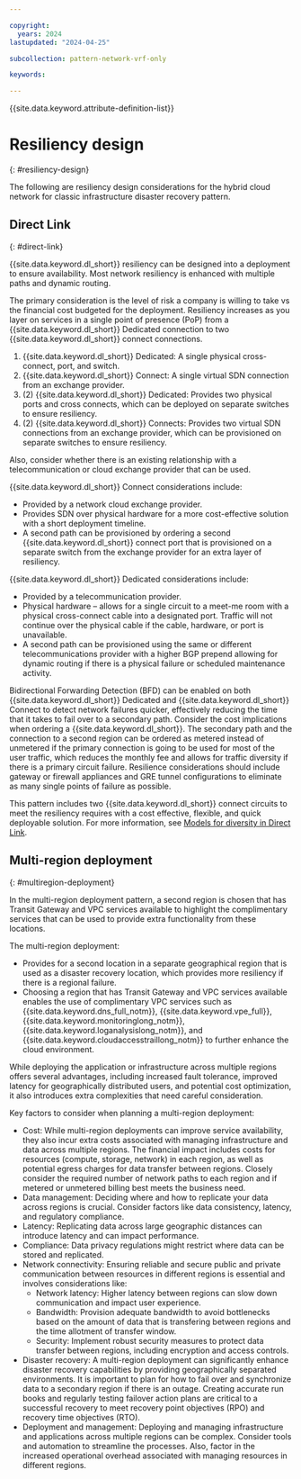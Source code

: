 ```yaml
---

copyright:
  years: 2024
lastupdated: "2024-04-25"

subcollection: pattern-network-vrf-only

keywords:

---
```


{{site.data.keyword.attribute-definition-list}}

# Resiliency design
{: #resiliency-design}

The following are resiliency design considerations for the hybrid cloud network for classic infrastructure disaster recovery pattern.

## Direct Link
{: #direct-link}

{{site.data.keyword.dl_short}} resiliency can be designed into a deployment to ensure availability. Most network resiliency is enhanced with multiple paths and dynamic routing.

The primary consideration is the level of risk a company is willing to take vs the financial cost budgeted for the deployment. Resiliency increases as you layer on services in a single point of presence (PoP) from a {{site.data.keyword.dl_short}} Dedicated connection to two {{site.data.keyword.dl_short}} connect connections.

1. {{site.data.keyword.dl_short}} Dedicated: A single physical cross-connect, port, and switch.
2. {{site.data.keyword.dl_short}} Connect: A single virtual SDN connection from an exchange provider.
3. (2) {{site.data.keyword.dl_short}} Dedicated: Provides two physical ports and cross connects, which can be deployed on separate switches to ensure resiliency.
4. (2) {{site.data.keyword.dl_short}} Connects: Provides two virtual SDN connections from an exchange provider, which can be provisioned on separate switches to ensure resiliency.

Also, consider whether there is an existing relationship with a telecommunication or cloud exchange provider that can be used.

{{site.data.keyword.dl_short}} Connect considerations include:

- Provided by a network cloud exchange provider.
- Provides SDN over physical hardware for a more cost-effective solution with a short deployment timeline.
- A second path can be provisioned by ordering a second {{site.data.keyword.dl_short}} connect port that is provisioned on a separate switch from the exchange provider for an extra layer of resiliency.

{{site.data.keyword.dl_short}} Dedicated considerations include:

- Provided by a telecommunication provider.
- Physical hardware – allows for a single circuit to a meet-me room with a physical cross-connect cable into a designated port. Traffic will not continue over the physical cable if the cable, hardware, or port is unavailable.
- A second path can be provisioned using the same or different telecommunications provider with a higher BGP prepend allowing for dynamic routing if there is a physical failure or scheduled maintenance activity.

Bidirectional Forwarding Detection (BFD) can be enabled on both {{site.data.keyword.dl_short}} Dedicated and {{site.data.keyword.dl_short}} Connect to detect network failures quicker, effectively reducing the time that it takes to fail over to a secondary path. Consider the cost implications when ordering a {{site.data.keyword.dl_short}}. The secondary path and the connection to a second region can be ordered as metered instead of unmetered if the primary connection is going to be used for most of the user traffic, which reduces the monthly fee and allows for traffic diversity if there is a primary circuit failure. Resilience considerations should include gateway or firewall appliances and GRE tunnel configurations to eliminate as many single points of failure as possible.

This pattern includes two {{site.data.keyword.dl_short}} connect circuits to meet the resiliency requires with a cost effective, flexible, and quick deployable solution. For more information, see [Models for diversity in Direct Link](/docs/dl?topic=dl-models-for-diversity-and-redundancy-in-direct-link).

## Multi-region deployment
{: #multiregion-deployment}

In the multi-region deployment pattern, a second region is chosen that has Transit Gateway and VPC services available to highlight the complimentary services that can be used to provide extra functionality from these locations.

The multi-region deployment:

- Provides for a second location in a separate geographical region that is used as a disaster recovery location, which provides more resiliency if there is a regional failure.
- Choosing a region that has Transit Gateway and VPC services available enables the use of complimentary VPC services such as {{site.data.keyword.dns_full_notm}}, {{site.data.keyword.vpe_full}}, {{site.data.keyword.monitoringlong_notm}}, {{site.data.keyword.loganalysislong_notm}}, and {{site.data.keyword.cloudaccesstraillong_notm}} to further enhance the cloud environment.

While deploying the application or infrastructure across multiple regions offers several advantages, including increased fault tolerance, improved latency for geographically distributed users, and potential cost optimization, it also introduces extra complexities that need careful consideration.

Key factors to consider when planning a multi-region deployment:

- Cost: While multi-region deployments can improve service availability, they also incur extra costs associated with managing infrastructure and data across multiple regions. The financial impact includes costs for resources (compute, storage, network) in each region, as well as potential egress charges for data transfer between regions. Closely consider the required number of network paths to each region and if metered or unmetered billing best meets the business need.
- Data management: Deciding where and how to replicate your data across regions is crucial. Consider factors like data consistency, latency, and regulatory compliance.
- Latency: Replicating data across large geographic distances can introduce latency and can impact performance.
- Compliance: Data privacy regulations might restrict where data can be stored and replicated.
- Network connectivity: Ensuring reliable and secure public and private communication between resources in different regions is essential and involves considerations like:
    - Network latency: Higher latency between regions can slow down communication and impact user experience.
    - Bandwidth: Provision adequate bandwidth to avoid bottlenecks based on the amount of data that is transfering between regions and the time allotment of transfer window.
    - Security: Implement robust security measures to protect data transfer between regions, including encryption and access controls.
- Disaster recovery: A multi-region deployment can significantly enhance disaster recovery capabilities by providing geographically separated environments. It is important to plan for how to fail over and synchronize data to a secondary region if there is an outage. Creating accurate run books and regularly testing failover action plans are critical to a successful recovery to meet recovery point objectives (RPO) and recovery time objectives (RTO).
- Deployment and management: Deploying and managing infrastructure and applications across multiple regions can be complex. Consider tools and automation to streamline the processes. Also, factor in the increased operational overhead associated with managing resources in different regions.
